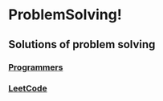 # ProblemSolving!

## Solutions of problem solving

### [Programmers](https://school.programmers.co.kr/learn/challenges?order=recent)

### [LeetCode](https://leetcode.com/)
